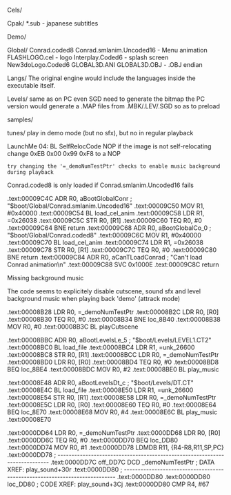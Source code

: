 Cels/

Cpak/
	*.sub - japanese subtitles

Demo/

Global/
	Conrad.coded8
	Conrad.smlanim.Uncoded16 - Menu animation
	FLASHLOGO.cel - logo
	Interplay.Coded6 - splash screen
	New3doLogo.Coded6
	GLOBAL3D.ANI
	GLOBAL3D.OBJ - .OBJ endian

Langs/
	The original engine would include the languages inside the executable itself.

Levels/
	same as on PC
		even SGD
		need to generate the bitmap
			the PC version would generate a .MAP files from .MBK/.LEV/.SGD so as to preload

samples/

tunes/
	play in demo mode (but no sfx), but no in regular playback

LaunchMe
	04: BL SelfRelocCode NOP if the image is not self-relocating
	change 0xEB 0x00 0x99 0xF8 to a NOP

	try changing the '=_demoNumTestPtr' checks to enable music background during playback


Conrad.coded8 is only loaded if Conrad.smlanim.Uncoded16 fails

.text:00009C4C     ADR     R0, aBootGlobalConr ; "$boot/Global/Conrad.smlanim.Uncoded16"
.text:00009C50     MOV     R1, #0x40000
.text:00009C54     BL      load_cel_anim
.text:00009C58     LDR     R1, =0x26038
.text:00009C5C     STR     R0, [R1]
.text:00009C60     TEQ     R0, #0
.text:00009C64     BNE     return
.text:00009C68     ADR     R0, aBootGlobalCo_0 ; "$boot/Global/Conrad.coded8"
.text:00009C6C     MOV     R1, #0x40000
.text:00009C70     BL      load_cel_anim
.text:00009C74     LDR     R1, =0x26038
.text:00009C78     STR     R0, [R1]
.text:00009C7C     TEQ     R0, #0
.text:00009C80     BNE     return
.text:00009C84     ADR     R0, aCanTLoadConrad ; "Can't load Conrad animation\n"
.text:00009C88     SVC     0x1000E
.text:00009C8C return


Missing background music

The code seems to explicitely disable cutscene, sound sfx and level background music when playing back 'demo' (attrack mode)

.text:00008B28                 LDR     R0, =_demoNumTestPtr
.text:00008B2C                 LDR     R0, [R0]
.text:00008B30                 TEQ     R0, #0
.text:00008B34                 BNE     loc_8B40
.text:00008B38                 MOV     R0, #0
.text:00008B3C                 BL      playCutscene

.text:00008BBC                 ADR     R0, aBootLevelsLe_5 ; "$boot/Levels/LEVEL1.CT2"
.text:00008BC0                 BL      load_file
.text:00008BC4                 LDR     R1, =unk_26600
.text:00008BC8                 STR     R0, [R1]
.text:00008BCC                 LDR     R0, =_demoNumTestPtr
.text:00008BD0                 LDR     R0, [R0]
.text:00008BD4                 TEQ     R0, #0
.text:00008BD8                 BEQ     loc_8BE4
.text:00008BDC                 MOV     R0, #2
.text:00008BE0                 BL      play_music

.text:00008E48                 ADR     R0, aBootLevelsDt_c ; "$boot/Levels/DT.CT"
.text:00008E4C                 BL      load_file
.text:00008E50                 LDR     R1, =unk_26600
.text:00008E54                 STR     R0, [R1]
.text:00008E58                 LDR     R0, =_demoNumTestPtr
.text:00008E5C                 LDR     R0, [R0]
.text:00008E60                 TEQ     R0, #0
.text:00008E64                 BEQ     loc_8E70
.text:00008E68                 MOV     R0, #4
.text:00008E6C                 BL      play_music
.text:00008E70

.text:0000DD64                 LDR     R0, =_demoNumTestPtr
.text:0000DD68                 LDR     R0, [R0]
.text:0000DD6C                 TEQ     R0, #0
.text:0000DD70                 BEQ     loc_DD80
.text:0000DD74                 MOV     R0, #1
.text:0000DD78                 LDMDB   R11, {R4-R8,R11,SP,PC}
.text:0000DD78 ; ---------------------------------------------------------------------------
.text:0000DD7C off_DD7C        DCD _demoNumTestPtr     ; DATA XREF: play_sound+30r
.text:0000DD80 ; ---------------------------------------------------------------------------
.text:0000DD80
.text:0000DD80 loc_DD80                                ; CODE XREF: play_sound+3Cj
.text:0000DD80                 CMP     R4, #67

